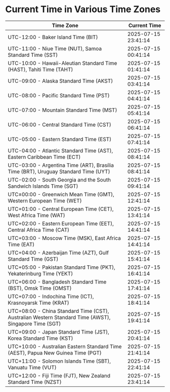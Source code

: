# Current Time in Various Time Zones

| Time Zone | Current Time |
|-----------|--------------|
| UTC-12:00 - Baker Island Time (BIT) | 2025-07-15 23:41:14 |
| UTC-11:00 - Niue Time (NUT), Samoa Standard Time (SST) | 2025-07-15 00:41:14 |
| UTC-10:00 - Hawaii-Aleutian Standard Time (HAST), Tahiti Time (TAHT) | 2025-07-15 01:41:14 |
| UTC-09:00 - Alaska Standard Time (AKST) | 2025-07-15 03:41:14 |
| UTC-08:00 - Pacific Standard Time (PST) | 2025-07-15 04:41:14 |
| UTC-07:00 - Mountain Standard Time (MST) | 2025-07-15 05:41:14 |
| UTC-06:00 - Central Standard Time (CST) | 2025-07-15 06:41:14 |
| UTC-05:00 - Eastern Standard Time (EST) | 2025-07-15 07:41:14 |
| UTC-04:00 - Atlantic Standard Time (AST), Eastern Caribbean Time (ECT) | 2025-07-15 08:41:14 |
| UTC-03:00 - Argentina Time (ART), Brasília Time (BRT), Uruguay Standard Time (UYT) | 2025-07-15 08:41:14 |
| UTC-02:00 - South Georgia and the South Sandwich Islands Time (SGT) | 2025-07-15 09:41:14 |
| UTC±00:00 - Greenwich Mean Time (GMT), Western European Time (WET) | 2025-07-15 12:41:14 |
| UTC+01:00 - Central European Time (CET), West Africa Time (WAT) | 2025-07-15 13:41:14 |
| UTC+02:00 - Eastern European Time (EET), Central Africa Time (CAT) | 2025-07-15 14:41:14 |
| UTC+03:00 - Moscow Time (MSK), East Africa Time (EAT) | 2025-07-15 14:41:14 |
| UTC+04:00 - Azerbaijan Time (AZT), Gulf Standard Time (GST) | 2025-07-15 15:41:14 |
| UTC+05:00 - Pakistan Standard Time (PKT), Yekaterinburg Time (YEKT) | 2025-07-15 16:41:14 |
| UTC+06:00 - Bangladesh Standard Time (BST), Omsk Time (OMST) | 2025-07-15 17:41:14 |
| UTC+07:00 - Indochina Time (ICT), Krasnoyarsk Time (KRAT) | 2025-07-15 18:41:14 |
| UTC+08:00 - China Standard Time (CST), Australian Western Standard Time (AWST), Singapore Time (SGT) | 2025-07-15 19:41:14 |
| UTC+09:00 - Japan Standard Time (JST), Korea Standard Time (KST) | 2025-07-15 20:41:14 |
| UTC+10:00 - Australian Eastern Standard Time (AEST), Papua New Guinea Time (PGT) | 2025-07-15 21:41:14 |
| UTC+11:00 - Solomon Islands Time (SBT), Vanuatu Time (VUT) | 2025-07-15 22:41:14 |
| UTC+12:00 - Fiji Time (FJT), New Zealand Standard Time (NZST) | 2025-07-15 23:41:14 |
